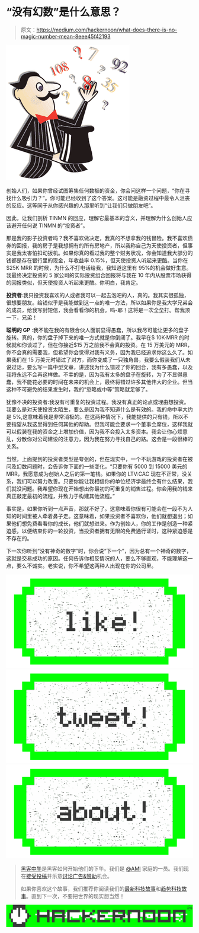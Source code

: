 # “没有幻数”是什么意思？

> 原文：<https://medium.com/hackernoon/what-does-there-is-no-magic-number-mean-8eee45f42193>

![](img/02f4ef3bfb933881907da92159d6dca3.png)

创始人们，如果你曾经试图筹集任何数额的资金，你会问这样一个问题，“你在寻找什么吸引力？”。你可能已经收到了这个答案。这可能是融资过程中最令人沮丧的反应。这等同于从你感兴趣的人那里听到“让我们只做朋友吧”。

因此，让我们剖析 TINMN 的回应，理解它最基本的含义，并理解为什么创始人应该避开任何说 TINMN 的“投资者”。

那是我的影子投资者吗？我不喜欢做决定，我真的不想拿我的钱冒险。我不喜欢债券的回报，我的房子是我想拥有的所有房地产，所以我称自己为天使投资者，但事实是我太害怕扣动扳机。如果你真的看过我的整个财务状况，你会知道我大部分的钱都是存在银行里的现金，年收益率 0.15%，但天使投资人听起来更酷。当你在$25K MRR 的时候，为什么不打电话给我，我知道这里有 95%的机会做好生意。我最终决定投资的 5 家公司的实际投资组合回报将与我在 10 年内从股票市场获得的回报类似，但天使投资人听起来更酷。你明白，我肯定。

**投资者**:我只投资我喜欢的人或者我可以一起去泡吧的人，真的。我其实很孤独，很想要朋友。给钱似乎是我能做到这一点的唯一方法，所以如果你是我大学兄弟会的成员，给我写封短信，我会看看你的机会。呜-耶！这将是一次全垒打。帮我顶一下，兄弟！

**聪明的 GP** :我不能在我的有限合伙人面前显得愚蠢，所以我尽可能让更多的盘子旋转。真的，你的盘子掉下来的唯一方式就是你倒闭了。我早在$ 10K·MRR 的时候就和你谈过了，但在你接近$15 万之前我不会真的投资。在 15 万美元的 MRR，你不会真的需要我，但希望你会觉得对我有义务，因为我已经追求你这么久了。如果我们在 15 万美元时错过了对方，而你变成了一只独角兽，我要么假装我们从未说过话，要么写一篇中型文章，讲述我为什么错过了你的回合，我有多愚蠢，以及我将永远不会再这样做。不幸的是，因为我有太多的盘子在旋转，为了不显得愚蠢，我不能花必要的时间在未来的机会上，最终将错过许多其他伟大的企业。但当这种不可避免的结果发生时，我的“忽略或中等”策略就足够了。

犹豫不决的投资者:我没有可重复的投资过程。我没有真正的论点或理由想投资。我要么是对天使投资太陌生，要么是因为我不知道什么是有效的。我的命中率大约是 5%,这意味着我是非常消极的。在这两种情况下，我能提供的只有钱，所以不要指望从我这里得到任何其他的帮助。但我可能会要求一个董事会席位，这样我就可以假装在我的资金之上增加价值，因为我不会投入太多资本。我会让你心烦意乱，分散你对公司建设的注意力，因为我在努力寻找自己的路。这会是一段很棒的关系。

当然，上面提到的投资者类型是夸张的，但在现实中，一个不玩游戏的投资者在被问及幻数问题时，会告诉你下面的一些变化，“只要你有 5000 到 15000 美元的 MRR，我愿意成为创始人之后的第一笔钱。如果你的 LTV:CAC 现在不正常，没关系，我们可以努力改善。只要你能让我相信你的单位经济学最终会有什么结果，我们就没问题。我希望你现在开始想出你最初的可重复的销售过程。你会用我的钱来真正敲定最初的流程，并致力于构建其他流程。”

事实是，如果你听到一点声音，那就不好了。这意味着你很有可能会在一段不为人知的时间里被人牵着鼻子走。这意味着，如果投资者不喜欢你，他们就想退出；如果他们想免费看看你的成长，他们就想进来。作为创始人，你的工作是创造一种紧迫感，以便结束你的一轮投资，当投资者拥有无限的免费通行证时，这种紧迫感是不存在的。

下一次你听到“没有神奇的数字”时，你会说“下一个”，因为总有一个神奇的数字，这就是交易成功的原因。任何告诉你相反情况的人，要么不够直观，不能理解这一点，要么不诚实。老实说，你不希望这两种人出现在你的公司里。

[![](img/50ef4044ecd4e250b5d50f368b775d38.png)](http://bit.ly/HackernoonFB)[![](img/979d9a46439d5aebbdcdca574e21dc81.png)](https://goo.gl/k7XYbx)[![](img/2930ba6bd2c12218fdbbf7e02c8746ff.png)](https://goo.gl/4ofytp)

> [黑客中午](http://bit.ly/Hackernoon)是黑客如何开始他们的下午。我们是 [@AMI](http://bit.ly/atAMIatAMI) 家庭的一员。我们现在[接受投稿](http://bit.ly/hackernoonsubmission)并乐意[讨论广告&赞助](mailto:partners@amipublications.com)机会。
> 
> 如果你喜欢这个故事，我们推荐你阅读我们的[最新科技故事](http://bit.ly/hackernoonlatestt)和[趋势科技故事](https://hackernoon.com/trending)。直到下一次，不要把世界的现实想当然！

[![](img/be0ca55ba73a573dce11effb2ee80d56.png)](https://goo.gl/Ahtev1)
